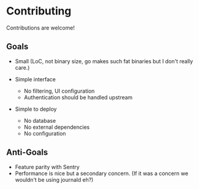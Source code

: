 # Contributing

Contributions are welcome!

## Goals

- Small (LoC, not binary size, go makes such fat binaries but I don't really care.)
- Simple interface 

    - No filtering, UI configuration
    - Authentication should be handled upstream

- Simple to deploy

    - No database
    - No external dependencies
    - No configuration

## Anti-Goals

- Feature parity with Sentry
- Performance is nice but a secondary concern. (If it was a concern we wouldn't be using journald eh?)
